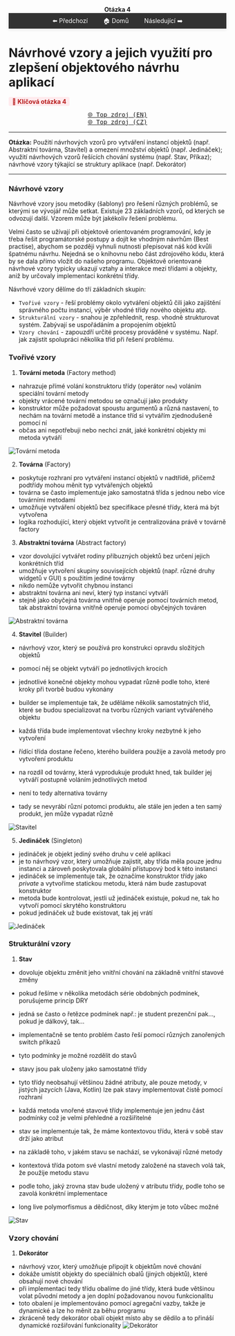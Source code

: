 <div align="center" style="margin-top: 16px;">
    <strong>Otázka 4</strong>
</div>

<nav style="
    position: sticky;
    top: 0;
    z-index: 100;
    background: rgba(0,0,0,0.8);
    padding: 8px 0 4px 0;
    box-shadow: 0 2px 8px rgba(0,0,0,0.1);
    text-align: center;
">
    <a href="03.md" style="color:white; text-decoration:none; margin: 0 16px;">⬅️ Předchozí</a>
    <a href="../README.md" style="color:white; text-decoration:none; margin: 0 16px;">🏠 Domů</a>
    <a href="05.md" style="color:white; text-decoration:none; margin: 0 16px;">Následující ➡️</a>
</nav>

# Návrhové vzory a jejich využití pro zlepšení objektového návrhu aplikací

<span style="background:#ffebee; color:#b71c1c; padding:2px 8px; border-radius:4px; font-weight:bold;">🔴 Klíčová otázka 4</span>

<div align="center">

[<kbd>🌐 Top zdroj (EN)</kbd>](https://refactoring.guru/design-patterns/factory-method)  
[<kbd>🌐 Top zdroj (CZ)</kbd>](https://www.algoritmy.net/article/51224/Navrhove-vzory)

</div>

---

**Otázka:** Použití návrhových vzorů pro vytváření instancí objektů (např. Abstraktní továrna, Stavitel) a omezení množství
objektů (např. Jedináček); využití návrhových vzorů řešících chování systému (např. Stav, Příkaz); návrhové vzory týkající se struktury aplikace (např. Dekorátor)

---

### Návrhové vzory
Návrhové vzory jsou metodiky (šablony) pro řešení různých problémů, se kterými se vývojář může setkat.
Existuje 23 základních vzorů, od kterých se odvozují další.
Vzorem může být jakékoliv řešení problému.

Velmi často se užívají při objektově orientovaném programování, kdy je třeba řešit programátorské postupy a dojít ke
vhodným návrhům (Best practise), abychom se později vyhnuli nutnosti přepisovat náš kód kvůli špatnému návrhu.
Nejedná se o knihovnu nebo část zdrojového kódu, která by se dala přímo vložit do našeho programu.
Objektově orientované návrhové vzory typicky ukazují vztahy a interakce mezi třídami a objekty, aniž by určovaly
implementaci konkrétní třídy.

Návrhové vzory dělíme do tří základních skupin:

- `Tvořivé vzory` - řeší problémy okolo vytváření objektů čili jako zajištění
  správného počtu instancí, výběr vhodné třídy nového objektu atp.
- `Strukturální vzory` - snahou je zpřehlednit, resp. vhodně
  strukturovat systém. Zabývají se uspořádáním a propojením objektů
- `Vzory chování` - zapouzdří určité procesy prováděné v systému.
  Např. jak zajistit spolupráci několika tříd při řešení problému.

### Tvořivé vzory

1. **Tovární metoda** (Factory method)

- nahrazuje přímé volání konstruktoru třídy (operátor `new`) voláním speciální tovární metody
- objekty vrácené tovární metodou se označují jako produkty
- konstruktor může požadovat spoustu argumentů a různá nastavení, to nechám na tovární metodě a instance tříd si
  vytvářím zjednodušeně pomocí ní
- občas ani nepotřebuji nebo nechci znát, jaké konkrétní objekty mi metoda vytváří

![Tovární metoda](img/factory-method.png)

2. **Továrna** (Factory)

- poskytuje rozhraní pro vytváření instancí objektů v nadtřídě, přičemž podtřídy mohou měnit typ vytvářených objektů
- továrna se často implementuje jako samostatná třída s jednou nebo více továrními metodami
- umožňuje vytváření objektů bez specifikace přesné třídy, která má být vytvořena
- logika rozhodující, který objekt vytvořit je centralizována právě v továrně
  factory

3. **Abstraktní továrna** (Abstract factory)

- vzor dovolující vytvářet rodiny příbuzných objektů bez určení jejich konkrétních tříd
- umožňuje vytvoření skupiny souvisejících objektů (např. různé druhy widgetů v GUI) s použitím jediné továrny
- nikdo nemůže vytvořit chybnou instanci
- abstraktní továrna ani neví, který typ instancí vytváří
- stejně jako obyčejná továrna vnitřně operuje pomocí továrních metod, tak abstraktní továrna vnitřně operuje pomocí
  obyčejných továren

![Abstraktní továrna](img/abstract-factory.png)

4. **Stavitel** (Builder)

- návrhový vzor, který se používá pro konstrukci opravdu složitých objektů
- pomocí něj se objekt vytváří po jednotlivých krocích
- jednotlivé konečné objekty mohou vypadat různě podle toho, které kroky při tvorbě budou vykonány

- builder se implementuje tak, že uděláme několik samostatných tříd, které se budou
  specializovat na tvorbu různých variant vytvářeného objektu
- každá třída bude implementovat všechny kroky nezbytné k jeho vytvoření
- řídící třída dostane řečeno, kterého buildera použije a zavolá metody pro vytvoření produktu

- na rozdíl od továrny, která vyprodukuje produkt hned, tak builder jej vytváří postupně voláním jednotlivých metod
- není to tedy alternativa továrny
- tady se nevyrábí různí potomci produktu, ale stále jen jeden a ten samý produkt, jen může
  vypadat různě

![Stavitel](img/builder.png)

5. **Jedináček** (Singleton)

- jedináček je objekt jediný svého druhu v celé aplikaci
- je to návrhový vzor, který umožňuje zajistit, aby třída měla pouze jednu instanci a zároveň poskytovala globální
  přístupový bod k této instanci
- jedináček se implementuje tak, že označíme konstruktor třídy jako *private* a vytvoříme statickou metodu, která nám
  bude zastupovat konstruktor
- metoda bude kontrolovat, jestli už jedináček existuje, pokud ne, tak ho vytvoří pomocí skrytého konstruktoru
- pokud jedináček už bude existovat, tak jej vrátí

![Jedináček](img/singleton.png)

### Strukturální vzory

1. **Stav**

- dovoluje objektu změnit jeho vnitřní chování na základně vnitřní stavové změny
- pokud řešíme v několika metodách série obdobných podmínek, porušujeme princip DRY
- jedná se často o řetězce podmínek např.: je student prezenční pak…, pokud je dálkový, tak…
- implementačně se tento problém často řeší pomocí různých zanořených switch příkazů

- tyto podmínky je možné rozdělit do stavů
- stavy jsou pak uloženy jako samostatné třídy
- tyto třídy neobsahují většinou žádné atributy, ale pouze metody, v jistých jazycích (Java, Kotlin) lze pak stavy
  implementovat čistě pomocí rozhraní
- každá metoda vnořené stavové třídy implementuje jen jednu část
  podmínky což je velmi přehledné a rozšiřitelné

- stav se implementuje tak, že máme kontextovou třídu, která v sobě stav drží jako atribut
- na základě toho, v jakém stavu se nachází, se vykonávají různé metody
- kontextová třída potom své vlastní metody založené na stavech volá tak, že použije metodu stavu
- podle toho, jaký zrovna stav bude uložený v atributu třídy, podle toho se zavolá konkrétní implementace
- long live polymorfismus a dědičnost, díky kterým je toto vůbec možné

![Stav](img/state.png)

### Vzory chování

1. **Dekorátor**

- návrhový vzor, který umožňuje připojit k objektům nové chování
- dokáže umístit objekty do speciálních obalů (jiných objektů), které obsahují nové chování
- při implementaci tedy třídu obalíme do jiné třídy, která bude většinou volat původní metody a jen doplní požadovanou
  novou funkcionalitu
- toto obalení je implementováno pomocí agregační vazby, takže je dynamické a lze ho měnit za běhu programu
- zkráceně tedy dekorátor obalí objekt místo aby se dědilo a to přináší dynamické rozšiřování funkcionality
  ![Dekorátor](img/decorator.png)